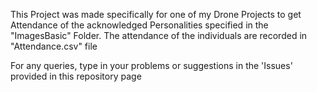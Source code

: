 This Project was made specifically for one of my Drone Projects to get Attendance of the acknowledged Personalities specified in the "ImagesBasic" Folder.
The attendance of the individuals are recorded in "Attendance.csv" file



For any queries, type in your problems or suggestions in the 'Issues' provided in this repository page
